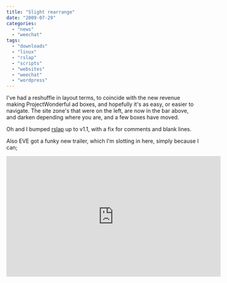 ```yaml
---
title: "Slight rearrange"
date: "2009-07-29"
categories: 
  - "news"
  - "weechat"
tags: 
  - "downloads"
  - "linux"
  - "rslap"
  - "scripts"
  - "websites"
  - "weechat"
  - "wordpress"
---
```


I've had a reshuffle in layout terms, to coincide with the new revenue making ProjectWonderful ad boxes, and hopefully it's as easy, or easier to navigate. The site zone's that were on the left, are now in the bar above, and darken depending where you are, and a few boxes have moved.

Oh and I bumped [rslap](/downloads/weechat-scripts/rslap/) up to v1.1, with a fix for comments and blank lines.

Also EVE got a funky new trailer, which I'm slotting in here, simply because I can;

<iframe width="560" height="315" src="https://www.youtube.com/embed/08hmqyejCYU" frameborder="0" allowfullscreen></iframe>
